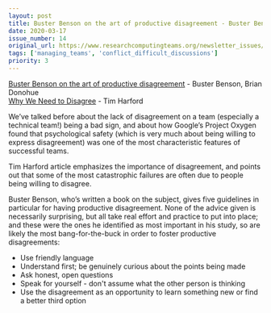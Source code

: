 ```yaml
---
layout: post
title: Buster Benson on the art of productive disagreement - Buster Benson, Brian Donohue<br/>
date: 2020-03-17
issue_number: 14
original_url: https://www.researchcomputingteams.org/newsletter_issues/0014
tags: ['managing_teams', 'conflict_difficult_discussions']
priority: 3
---
```


<!-- markdownlint-disable MD033 -->
<!-- markdownlint-disable MD041 -->
<!-- markdownlint-disable MD049 -->

[Buster Benson on the art of productive disagreement](https://www.intercom.com/blog/podcasts/buster-benson-on-the-art-of-productive-disagreement) - Buster Benson, Brian Donohue<br/>
[Why We Need to Disagree](http://timharford.com/2020/02/why-we-need-to-disagree) - Tim Harford

We’ve talked before about the lack of disagreement on a team (especially a technical team!) being a bad sign, and about how Google’s Project Oxygen found that psychological safety (which is very much about being willing to express disagreement) was one of the most characteristic features of successful teams.

Tim Harford article emphasizes the importance of disagreement, and points out that some of the most catastrophic failures are often due to people being willing to disagree.

Buster Benson, who’s written a book on the subject, gives five guidelines in particular for having productive disagreement.  None of the advice given is necessarily surprising, but all take real effort and practice to put into place; and these were the ones he identified as most important in his study, so are likely the most bang-for-the-buck in order to foster productive disagreements:

- Use friendly language
- Understand first; be genuinely curious about the points being made
- Ask honest, open questions
- Speak for yourself - don't assume what the other person is thinking
- Use the disagreement as an opportunity to learn something new or find a better third option
